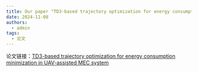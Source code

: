 ```yaml
---
title: Our paper "TD3-based trajectory optimization for energy consumption minimization in UAV-assisted MEC system" is published by Computer Networks (CCF B, 中科院二区). Congratulations to Bofan Yang.
date: 2024-11-08
authors:
  - admin
tags:
  - 论文
---
```

论文链接：[TD3-based trajectory optimization for energy consumption minimization in UAV-assisted MEC system](https://www.sciencedirect.com/science/article/abs/pii/S138912862400714X)